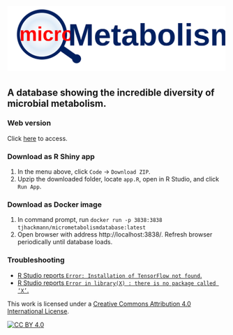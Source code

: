 # <a href="https://timothy-hackmann.shinyapps.io/MicroMetabolismDatabase/"><img src="https://github.com/thackmann/MicroMetabolismDatabase/blob/main/logo.svg" width="500"/></a>

## A database showing the incredible diversity of microbial metabolism.  

### Web version
Click [here](https://timothy-hackmann.shinyapps.io/MicroMetabolismDatabase/) to access.

### Download as R Shiny app
1)  In the menu above, click `Code` -> `Download ZIP`.
2) Upzip the downloaded folder, locate `app.R`, open in R Studio, and click `Run App`.

### Download as Docker image
1)  In command prompt, run
 `
 docker run -p 3838:3838 tjhackmann/micrometabolismdatabase:latest
 `
2)  Open browser with address http://localhost:3838/.  Refresh browser periodically until database loads.

### Troubleshooting

* <a href= "https://github.com/thackmann/MicroMetabolismDatabase/blob/main/troubleshoot/cannot-run-TensorFlow.md">R Studio reports `Error: Installation of TensorFlow not found`.</a>
* <a href= "https://github.com/thackmann/MicroMetabolismDatabase/blob/main/troubleshoot/cannot-find-R-package.md">R Studio reports `Error in library(X) : there is no package called ‘X’`.</a>

This work is licensed under a
[Creative Commons Attribution 4.0 International License][cc-by].

[![CC BY 4.0][cc-by-image]][cc-by]

[cc-by]: http://creativecommons.org/licenses/by/4.0/
[cc-by-image]: https://i.creativecommons.org/l/by/4.0/88x31.png
[cc-by-shield]: https://img.shields.io/badge/License-CC%20BY%204.0-lightgrey.svg
